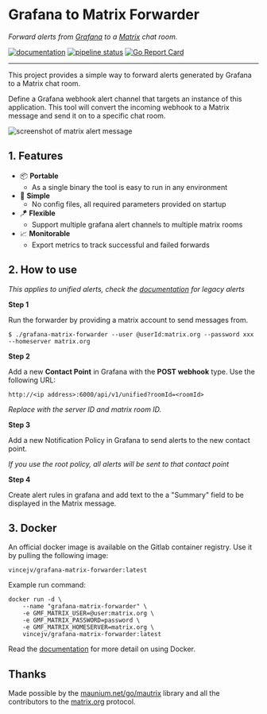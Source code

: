 # Grafana to Matrix Forwarder
*Forward alerts from [Grafana](https://grafana.com) to a [Matrix](https://matrix.org) chat room.*

[![documentation](https://img.shields.io/badge/docs-latest-orange)](https://hectorjsmith.gitlab.io/grafana-matrix-forwarder/)
 [![pipeline status](https://gitlab.com/hectorjsmith/grafana-matrix-forwarder/badges/main/pipeline.svg)](https://gitlab.com/hectorjsmith/grafana-matrix-forwarder/-/commits/main) [![Go Report Card](https://goreportcard.com/badge/gitlab.com/hectorjsmith/grafana-matrix-forwarder)](https://goreportcard.com/report/gitlab.com/hectorjsmith/grafana-matrix-forwarder)

---

This project provides a simple way to forward alerts generated by Grafana to a Matrix chat room.

Define a Grafana webhook alert channel that targets an instance of this application.
This tool will convert the incoming webhook to a Matrix message and send it on to a specific chat room.

![screenshot of matrix alert message](_docs/static/img/alertExample.png)

## 1. Features

  * 📦 **Portable**
    * As a single binary the tool is easy to run in any environment
  * 📎 **Simple**
    * No config files, all required parameters provided on startup
  * 🪁 **Flexible**
    * Support multiple grafana alert channels to multiple matrix rooms
  * 📈 **Monitorable**
    * Export metrics to track successful and failed forwards

## 2. How to use
*This applies to unified alerts, check the [documentation](https://hectorjsmith.gitlab.io/grafana-matrix-forwarder/gettingStarted/grafana-legacy/) for legacy alerts*

**Step 1**

Run the forwarder by providing a matrix account to send messages from.

```
$ ./grafana-matrix-forwarder --user @userId:matrix.org --password xxx --homeserver matrix.org
```

**Step 2**

Add a new **Contact Point** in Grafana with the **POST webhook** type. Use the following URL: 
```
http://<ip address>:6000/api/v1/unified?roomId=<roomId>
```

*Replace with the server ID and matrix room ID.*

**Step 3**

Add a new Notification Policy in Grafana to send alerts to the new contact point.

*If you use the root policy, all alerts will be sent to that contact point*

**Step 4**

Create alert rules in grafana and add text to the a "Summary" field to be displayed in the Matrix message.

## 3. Docker

An official docker image is available on the Gitlab container registry.
Use it by pulling the following image:

```
vincejv/grafana-matrix-forwarder:latest
```

Example run command:
```
docker run -d \
    --name "grafana-matrix-forwarder" \
    -e GMF_MATRIX_USER=@user:matrix.org \
    -e GMF_MATRIX_PASSWORD=password \
    -e GMF_MATRIX_HOMESERVER=matrix.org \
    vincejv/grafana-matrix-forwarder:latest
```

Read the [documentation](https://hectorjsmith.gitlab.io/grafana-matrix-forwarder/) for more detail on using Docker.

## Thanks

Made possible by the [maunium.net/go/mautrix](https://maunium.net/go/mautrix/) library and all the contributors to the [matrix.org](https://matrix.org) protocol.
